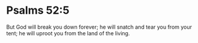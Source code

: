 # Psalms 52:5

But God will break you down forever; he will snatch and tear you from your tent; he will uproot you from the land of the living.
